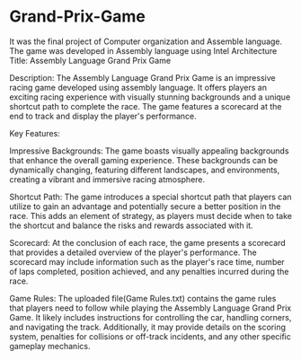 # Grand-Prix-Game
It was the final project of Computer organization and Assemble language. The game was developed in Assembly language using Intel Architecture
Title: Assembly Language Grand Prix Game

Description:
The Assembly Language Grand Prix Game is an impressive racing game developed using assembly language. It offers players an exciting racing experience with visually stunning backgrounds and a unique shortcut path to complete the race. The game features a scorecard at the end to track and display the player's performance.

Key Features:

Impressive Backgrounds: The game boasts visually appealing backgrounds that enhance the overall gaming experience. These backgrounds can be dynamically changing, featuring different landscapes, and environments, creating a vibrant and immersive racing atmosphere.

Shortcut Path: The game introduces a special shortcut path that players can utilize to gain an advantage and potentially secure a better position in the race. This adds an element of strategy, as players must decide when to take the shortcut and balance the risks and rewards associated with it.

Scorecard: At the conclusion of each race, the game presents a scorecard that provides a detailed overview of the player's performance. The scorecard may include information such as the player's race time, number of laps completed, position achieved, and any penalties incurred during the race.

Game Rules:
The uploaded file(Game Rules.txt) contains the game rules that players need to follow while playing the Assembly Language Grand Prix Game. It likely includes instructions for controlling the car, handling corners, and navigating the track. Additionally, it may provide details on the scoring system, penalties for collisions or off-track incidents, and any other specific gameplay mechanics.
